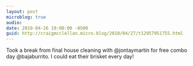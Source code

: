 ```yaml
---
layout: post
microblog: true
audio: 
date: 2010-04-26 19:00:00 -0500
guid: http://craigmcclellan.micro.blog/2010/04/27/t12957951755.html
---
```

Took a break from final house cleaning with @jontaymartin for free combo day  @bajaburrito. I could eat their brisket every day!
